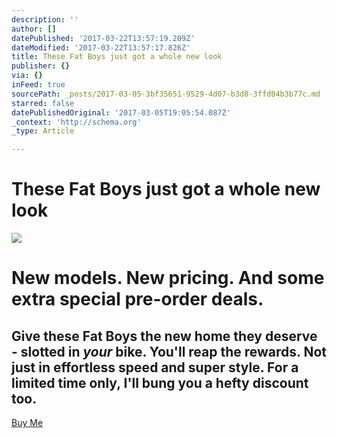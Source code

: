 ```yaml
---
description: ''
author: []
datePublished: '2017-03-22T13:57:19.209Z'
dateModified: '2017-03-22T13:57:17.826Z'
title: These Fat Boys just got a whole new look
publisher: {}
via: {}
inFeed: true
sourcePath: _posts/2017-03-05-3bf35651-9529-4d07-b3d8-3ffd04b3b77c.md
starred: false
datePublishedOriginal: '2017-03-05T19:05:54.087Z'
_context: 'http://schema.org'
_type: Article

---
```

# These Fat Boys just got a whole new look
![](https://the-grid-user-content.s3-us-west-2.amazonaws.com/6ac5afab-85d5-4c07-8b11-e95be94eedbd.jpg)

# New models. New pricing. And some extra special pre-order deals.

## Give these Fat Boys the new home they deserve - slotted in _your_ bike. You'll reap the rewards. Not just in effortless speed and super style. For a limited time only, I'll bung you a hefty discount too.
[Buy Me][0]

[0]: http://ridefullgas.com/dm8-series-engineered-for-25mm-tyres/